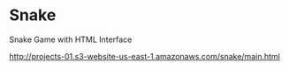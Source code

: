 # Snake
Snake Game with HTML Interface

http://projects-01.s3-website-us-east-1.amazonaws.com/snake/main.html
